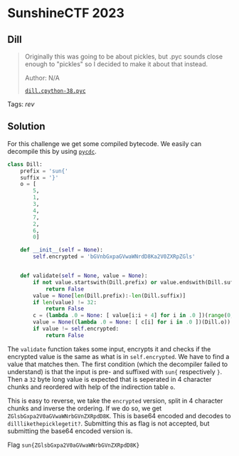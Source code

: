 # SunshineCTF 2023

## Dill

> Originally this was going to be about pickles, but .pyc sounds close enough to "pickles" so I decided to make it about that instead.
> 
>  Author: N/A
>
> [`dill.cpython-38.pyc`](dill.cpython-38.pyc)

Tags: _rev_

## Solution
For this challenge we get some compiled bytecode. We easily can decompile this by using [`pycdc`](https://github.com/zrax/pycdc).

```python
class Dill:
    prefix = 'sun{'
    suffix = '}'
    o = [
        5,
        1,
        3,
        4,
        7,
        2,
        6,
        0]

    def __init__(self = None):
        self.encrypted = 'bGVnbGxpaGVwaWNrdD8Ka2V0ZXRpZGls'


    def validate(self = None, value = None):
        if not value.startswith(Dill.prefix) or value.endswith(Dill.suffix):
            return False
        value = None[len(Dill.prefix):-len(Dill.suffix)]
        if len(value) != 32:
            return False
        c = (lambda .0 = None: [ value[i:i + 4] for i in .0 ])(range(0, len(value), 4))
        value = None((lambda .0 = None: [ c[i] for i in .0 ])(Dill.o))
        if value != self.encrypted:
            return False
```

The `validate` function takes some input, encrypts it and checks if the encrypted value is the same as what is in `self.encrypted`. We have to find a value that matches then. The first condition (which the decompiler failed to understand) is that the input is pre- and suffixed with `sun{` respectively `}`. Then a `32` byte long value is expected that is seperated in 4 character chunks and reordered with help of the indirection table `o`.

This is easy to reverse, we take the `encrypted` version, split in 4 character chunks and inverse the ordering. If we do so, we get `ZGlsbGxpa2V0aGVwaWNrbGVnZXRpdD8K`. This is base64 encoded and decodes to `dilllikethepicklegetit?`. Submitting this as flag is not accepted, but submitting the base64 encoded version is.

Flag `sun{ZGlsbGxpa2V0aGVwaWNrbGVnZXRpdD8K}`